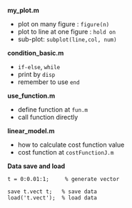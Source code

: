 **my_plot.m**

* plot on many figure : `figure(n)`
* plot to line at one figure : `hold on`
* sub-plot: `subplot(line,col, num)`


**condition_basic.m**

* `if-else`, `while`
* print by `disp`
* remember to use `end`



**use_function.m**

* define function at `fun.m`
* call function directly



**linear_model.m**

* how to calculate cost function value
* cost function at `costFunctionJ.m`


**Data save and load**

```
t = 0:0.01:1;     % generate vector

save t.vect t;   % save data
load('t.vect');  % load data
```
